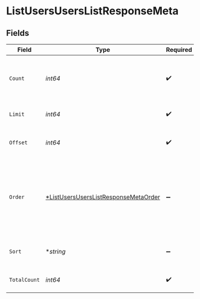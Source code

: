 # ListUsersUsersListResponseMeta


## Fields

| Field                                                                                                  | Type                                                                                                   | Required                                                                                               | Description                                                                                            |
| ------------------------------------------------------------------------------------------------------ | ------------------------------------------------------------------------------------------------------ | ------------------------------------------------------------------------------------------------------ | ------------------------------------------------------------------------------------------------------ |
| `Count`                                                                                                | *int64*                                                                                                | :heavy_check_mark:                                                                                     | Count of the resources returned in the response.                                                       |
| `Limit`                                                                                                | *int64*                                                                                                | :heavy_check_mark:                                                                                     | Total limit of the response.                                                                           |
| `Offset`                                                                                               | *int64*                                                                                                | :heavy_check_mark:                                                                                     | Amount of resource to offset in the response.                                                          |
| `Order`                                                                                                | [*ListUsersUsersListResponseMetaOrder](../../models/operations/listusersuserslistresponsemetaorder.md) | :heavy_minus_sign:                                                                                     | The ordering of the response.<br/>* ASC - Ascending order<br/>* DESC - Descending order                |
| `Sort`                                                                                                 | **string*                                                                                              | :heavy_minus_sign:                                                                                     | The field that the list is sorted by.                                                                  |
| `TotalCount`                                                                                           | *int64*                                                                                                | :heavy_check_mark:                                                                                     | Total count of all the resources.                                                                      |